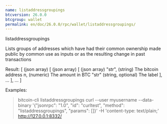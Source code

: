 ```yaml
---
name: listaddressgroupings
btcversion: 26.0.0
btcgroup: wallet
permalink: en/doc/26.0.0/rpc/wallet/listaddressgroupings/
---
```


listaddressgroupings

Lists groups of addresses which have had their common ownership
made public by common use as inputs or as the resulting change
in past transactions

Result:
[               (json array)
  [             (json array)
    [           (json array)
      "str",    (string) The bitcoin address
      n,        (numeric) The amount in BTC
      "str"     (string, optional) The label
    ],
    ...
  ],
  ...
]

Examples:
> bitcoin-cli listaddressgroupings 
> curl --user myusername --data-binary '{"jsonrpc": "1.0", "id": "curltest", "method": "listaddressgroupings", "params": []}' -H 'content-type: text/plain;' http://127.0.0.1:8332/


